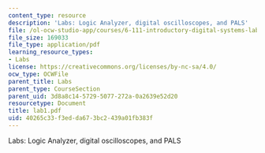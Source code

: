 ```yaml
---
content_type: resource
description: 'Labs: Logic Analyzer, digital oscilloscopes, and PALS'
file: /ol-ocw-studio-app/courses/6-111-introductory-digital-systems-laboratory-fall-2002/40265c33f3edda673bc2439a01fb383f_lab1.pdf
file_size: 169033
file_type: application/pdf
learning_resource_types:
- Labs
license: https://creativecommons.org/licenses/by-nc-sa/4.0/
ocw_type: OCWFile
parent_title: Labs
parent_type: CourseSection
parent_uid: 3d8a8c14-5729-5077-272a-0a2639e52d20
resourcetype: Document
title: lab1.pdf
uid: 40265c33-f3ed-da67-3bc2-439a01fb383f
---
```

Labs: Logic Analyzer, digital oscilloscopes, and PALS